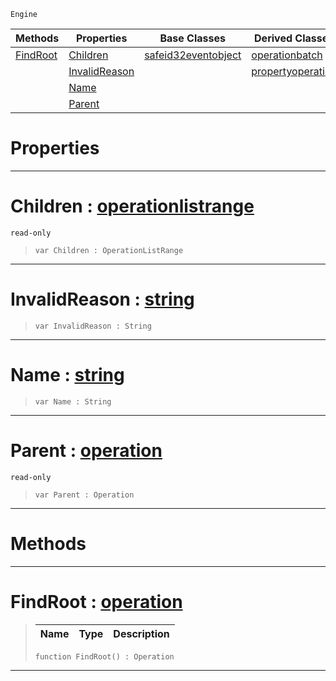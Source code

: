  `Engine`

|Methods|Properties|Base Classes|Derived Classes|
|---|---|---|---|
|[ FindRoot](https://github.com/PlasmaEngine/PlasmaDocs/blob/master/code_reference/class_reference/operation.markdown#findroot-plasma-engine-doc)|[ Children](https://github.com/PlasmaEngine/PlasmaDocs/blob/master/code_reference/class_reference/operation.markdown#children-plasma-engine-doc)|[safeid32eventobject](https://github.com/PlasmaEngine/PlasmaDocs/blob/master/code_reference/class_reference/safeid32eventobject.markdown)|[operationbatch](https://github.com/PlasmaEngine/PlasmaDocs/blob/master/code_reference/class_reference/operationbatch.markdown)|
| |[ InvalidReason](https://github.com/PlasmaEngine/PlasmaDocs/blob/master/code_reference/class_reference/operation.markdown#invalidreason-plasma-engin)| |[propertyoperation](https://github.com/PlasmaEngine/PlasmaDocs/blob/master/code_reference/class_reference/propertyoperation.markdown)|
| |[ Name](https://github.com/PlasmaEngine/PlasmaDocs/blob/master/code_reference/class_reference/operation.markdown#name-plasma-engine-documen)| | |
| |[ Parent](https://github.com/PlasmaEngine/PlasmaDocs/blob/master/code_reference/class_reference/operation.markdown#parent-plasma-engine-docum)| | |


 #  Properties


---  
 #  Children : [operationlistrange](https://github.com/PlasmaEngine/PlasmaDocs/blob/master/code_reference/class_reference/operationlistrange.markdown)

 `read-only`

> 
> ``` lang=cpp, name=Lightning
> var Children : OperationListRange


---  
 #  InvalidReason : [string](https://github.com/PlasmaEngine/PlasmaDocs/blob/master/code_reference/lightning_base_types/string.markdown)

> 
> ``` lang=cpp, name=Lightning
> var InvalidReason : String


---  
 #  Name : [string](https://github.com/PlasmaEngine/PlasmaDocs/blob/master/code_reference/lightning_base_types/string.markdown)

> 
> ``` lang=cpp, name=Lightning
> var Name : String


---  
 #  Parent : [operation](https://github.com/PlasmaEngine/PlasmaDocs/blob/master/code_reference/class_reference/operation.markdown)

 `read-only`

> 
> ``` lang=cpp, name=Lightning
> var Parent : Operation


---  
 #  Methods


---  
 #  FindRoot : [operation](https://github.com/PlasmaEngine/PlasmaDocs/blob/master/code_reference/class_reference/operation.markdown)

> 
> |Name|Type|Description|
> |---|---|---|
> ``` lang=cpp, name=Lightning
> function FindRoot() : Operation
> ``` 


---  
 

 